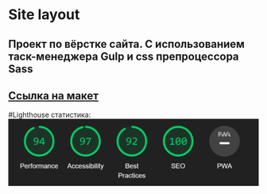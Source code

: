 # Site layout

## Проект по вёрстке сайта. С использованием таск-менеджера Gulp и css препроцессора Sass
## [Ссылка на макет](https://www.figma.com/file/8T4byFDAV5REmnVyQlsFO1/clean_and_simple_website_freebie_work_file?type=design&node-id=0-1&mode=design&t=UqWZfuHADW2exzti-0)

#Lighthouse статистика:
![Lighthouse stats](Lighthouse.png)